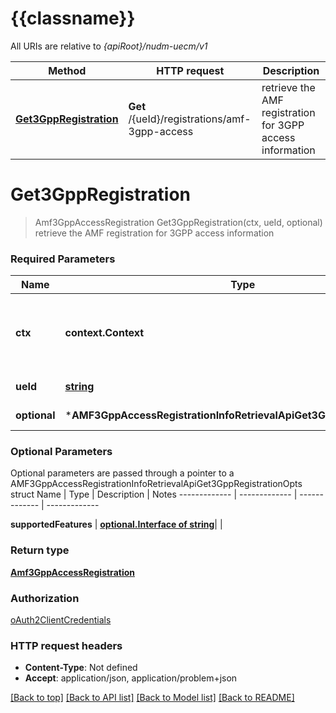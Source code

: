 # {{classname}}

All URIs are relative to *{apiRoot}/nudm-uecm/v1*

Method | HTTP request | Description
------------- | ------------- | -------------
[**Get3GppRegistration**](AMF3GppAccessRegistrationInfoRetrievalApi.md#Get3GppRegistration) | **Get** /{ueId}/registrations/amf-3gpp-access | retrieve the AMF registration for 3GPP access information

# **Get3GppRegistration**
> Amf3GppAccessRegistration Get3GppRegistration(ctx, ueId, optional)
retrieve the AMF registration for 3GPP access information

### Required Parameters

Name | Type | Description  | Notes
------------- | ------------- | ------------- | -------------
 **ctx** | **context.Context** | context for authentication, logging, cancellation, deadlines, tracing, etc.
  **ueId** | [**string**](.md)| Identifier of the UE | 
 **optional** | ***AMF3GppAccessRegistrationInfoRetrievalApiGet3GppRegistrationOpts** | optional parameters | nil if no parameters

### Optional Parameters
Optional parameters are passed through a pointer to a AMF3GppAccessRegistrationInfoRetrievalApiGet3GppRegistrationOpts struct
Name | Type | Description  | Notes
------------- | ------------- | ------------- | -------------

 **supportedFeatures** | [**optional.Interface of string**](.md)|  | 

### Return type

[**Amf3GppAccessRegistration**](Amf3GppAccessRegistration.md)

### Authorization

[oAuth2ClientCredentials](../README.md#oAuth2ClientCredentials)

### HTTP request headers

 - **Content-Type**: Not defined
 - **Accept**: application/json, application/problem+json

[[Back to top]](#) [[Back to API list]](../README.md#documentation-for-api-endpoints) [[Back to Model list]](../README.md#documentation-for-models) [[Back to README]](../README.md)

